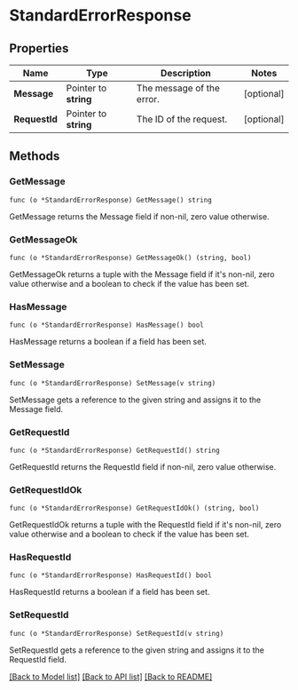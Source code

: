 # StandardErrorResponse

## Properties

Name | Type | Description | Notes
------------ | ------------- | ------------- | -------------
**Message** | Pointer to **string** | The message of the error. | [optional] 
**RequestId** | Pointer to **string** | The ID of the request. | [optional] 

## Methods

### GetMessage

`func (o *StandardErrorResponse) GetMessage() string`

GetMessage returns the Message field if non-nil, zero value otherwise.

### GetMessageOk

`func (o *StandardErrorResponse) GetMessageOk() (string, bool)`

GetMessageOk returns a tuple with the Message field if it's non-nil, zero value otherwise
and a boolean to check if the value has been set.

### HasMessage

`func (o *StandardErrorResponse) HasMessage() bool`

HasMessage returns a boolean if a field has been set.

### SetMessage

`func (o *StandardErrorResponse) SetMessage(v string)`

SetMessage gets a reference to the given string and assigns it to the Message field.

### GetRequestId

`func (o *StandardErrorResponse) GetRequestId() string`

GetRequestId returns the RequestId field if non-nil, zero value otherwise.

### GetRequestIdOk

`func (o *StandardErrorResponse) GetRequestIdOk() (string, bool)`

GetRequestIdOk returns a tuple with the RequestId field if it's non-nil, zero value otherwise
and a boolean to check if the value has been set.

### HasRequestId

`func (o *StandardErrorResponse) HasRequestId() bool`

HasRequestId returns a boolean if a field has been set.

### SetRequestId

`func (o *StandardErrorResponse) SetRequestId(v string)`

SetRequestId gets a reference to the given string and assigns it to the RequestId field.


[[Back to Model list]](../README.md#documentation-for-models) [[Back to API list]](../README.md#documentation-for-api-endpoints) [[Back to README]](../README.md)


